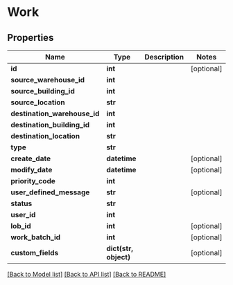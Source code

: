 # Work

## Properties
Name | Type | Description | Notes
------------ | ------------- | ------------- | -------------
**id** | **int** |  | [optional] 
**source_warehouse_id** | **int** |  | 
**source_building_id** | **int** |  | 
**source_location** | **str** |  | 
**destination_warehouse_id** | **int** |  | 
**destination_building_id** | **int** |  | 
**destination_location** | **str** |  | 
**type** | **str** |  | 
**create_date** | **datetime** |  | [optional] 
**modify_date** | **datetime** |  | [optional] 
**priority_code** | **int** |  | 
**user_defined_message** | **str** |  | [optional] 
**status** | **str** |  | 
**user_id** | **int** |  | 
**lob_id** | **int** |  | [optional] 
**work_batch_id** | **int** |  | [optional] 
**custom_fields** | **dict(str, object)** |  | [optional] 

[[Back to Model list]](../README.md#documentation-for-models) [[Back to API list]](../README.md#documentation-for-api-endpoints) [[Back to README]](../README.md)


